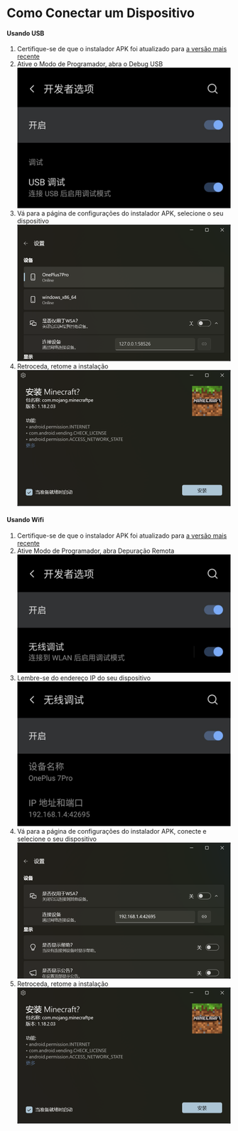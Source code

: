 # Como Conectar um Dispositivo
#### Usando USB
1. Certifique-se de que o instalador APK foi atualizado para [a versão mais recente](https://www.microsoft.com/store/productId/9P2JFQ43FPPG "APK Installer")
2. Ative o Modo de Programador, abra o Debug USB ![Developer Mode](https://raw.githubusercontent.com/Paving-Base/APK-Installer/screenshots/Documents/Tutorials/How%20To%20Connect%20Device/Images/Screenshot_20221002-172252.jpg)
3. Vá para a página de configurações do instalador APK, selecione o seu dispositivo ![Página de Opções](https://raw.githubusercontent.com/Paving-Base/APK-Installer/screenshots/Documents/Tutorials/How%20To%20Connect%20Device/Images/Snipaste_2022-10-02_17-37-30.png)
4. Retroceda, retome a instalação![Continuar a instalação](https://raw.githubusercontent.com/Paving-Base/APK-Installer/screenshots/Documents/Tutorials/How%20To%20Connect%20Device/Images/Snipaste_2022-10-02_17-34-04.png)
#### Usando Wifi
1. Certifique-se de que o instalador APK foi atualizado para [a versão mais recente](https://www.microsoft.com/store/productId/9P2JFQ43FPPG "APK Installer")
2. Ative Modo de Programador, abra Depuração Remota ![Developer Mode](https://raw.githubusercontent.com/Paving-Base/APK-Installer/screenshots/Documents/Tutorials/How%20To%20Connect%20Device/Images/Screenshot_20221002-174001.jpg)
3. Lembre-se do endereço IP do seu dispositivo ![Endereço IP](https://raw.githubusercontent.com/Paving-Base/APK-Installer/screenshots/Documents/Tutorials/How%20To%20Connect%20Device/Images/Screenshot_20221002-174200.jpg)
3. Vá para a página de configurações do instalador APK, conecte e selecione o seu dispositivo ![Página de Opções](https://raw.githubusercontent.com/Paving-Base/APK-Installer/screenshots/Documents/Tutorials/How%20To%20Connect%20Device/Images/Snipaste_2022-10-02_17-46-28.png)
4. Retroceda, retome a instalação![Continuar a instalação](https://raw.githubusercontent.com/Paving-Base/APK-Installer/screenshots/Documents/Tutorials/How%20To%20Connect%20Device/Images/Snipaste_2022-10-02_17-34-04.png)
